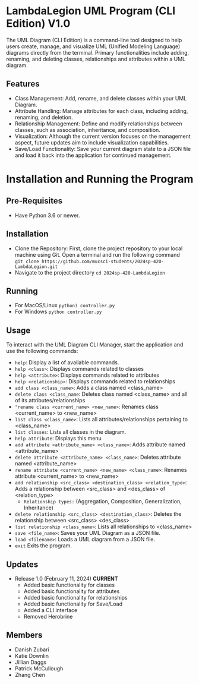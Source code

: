 
# LambdaLegion UML Program (CLI Edition) V1.0
The UML Diagram (CLI Edition) is a command-line tool
designed to help users create, manage, and visualize
UML (Unified Modeling Language) diagrams directly from the terminal.
Primary functionalities include adding, renaming,
and deleting classes, relationships and attributes 
within a UML diagram.

## Features
* Class Management: Add, rename, and delete classes within your UML Diagram.
* Attribute Handling: Manage attributes for each class, including adding, renaming, and deletion.
* Relationship Management: Define and modify relationships between classes, such as association, inheritance, and composition.
* Visualization: Although the current version focuses on the management aspect, future updates aim to include visualization capabilities.
* Save/Load Functionality: Save your current diagram state to a JSON file and load it back into the application for continued management.

# Installation and Running the Program

## Pre-Requisites
* Have Python 3.6 or newer.
## Installation
* Clone the Repository: First, clone the project repository to your local machine using Git. Open a terminal and run the following command<br> `git clone https://github.com/mucsci-students/2024sp-420-LambdaLegion.git`
* Navigate to the project directory `cd 2024sp-420-LambdaLegion`
## Running
* For MacOS/Linux `python3 controller.py`
* For Windows `python controller.py`

## Usage
To interact with the UML Diagram CLI Manager, start the application and use the following commands:
* `help`: Display a list of available commands. 
* `help <class>`: Displays commands related to classes
* `help <attribute>`: Displays commands related to attributes
* `help <relationship>`: Displays commands related to relationships
* `add class <class_name>`: Adds a class named <class_name>
* `delete class <class_name`: Deletes class named <class_name> and all of its attributes/relationships
* `"rename class <current_name> <new_name>`: Renames class <current_name> to <new_name>
* `list class <class_name>`: Lists all attributes/relationships pertaining to <class_name>
* `list classes`: Lists all classes in the diagram.
* `help attribute`: Displays this menu
* `add attribute <attribute_name> <class_name>`: Adds attribute named <attribute_name>
* `delete attribute <attribute_name> <class_name>`: Deletes attribute named <attribute_name>
* `rename attribute <current_name> <new_name> <class_name>`:  Renames attribute <current_name> to <new_name>
* `add relationship <src_class> <destination_class> <relation_type>`: Adds a relationship between <src_class> and <des_class> of <relation_type> 
  * `Relationship types:` (Aggregation, Composition, Generalization, Inheritance)
* `delete relationship <src_class> <destination_class>`: Deletes the relationship between <src_class> <des_class>
* `list relationship <class_name>`: Lists all relationships to <class_name>
* `save <file_name>`: Saves your UML Diagram as a JSON file.
* `load <filename>`: Loads a UML diagram from a JSON file.
* `exit` Exits the program.

## Updates
* Release 1.0 (February 11, 2024) **CURRENT**
  * Added basic functionality for classes
  * Added basic functionality for attributes
  * Added basic functionality for relationships
  * Added basic functionality for Save/Load
  * Added a CLI interface
  * Removed Herobrine

## Members
* Danish Zubari 
* Katie Downlin
* Jillian Daggs
* Patrick McCullough
* Zhang Chen
               